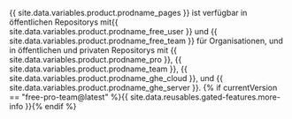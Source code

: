 {{ site.data.variables.product.prodname_pages }} ist verfügbar in öffentlichen Repositorys mit{{ site.data.variables.product.prodname_free_user }} und {{ site.data.variables.product.prodname_free_team }} für Organisationen, und in öffentlichen und privaten Repositorys mit {{ site.data.variables.product.prodname_pro }}, {{ site.data.variables.product.prodname_team }}, {{ site.data.variables.product.prodname_ghe_cloud }}, und {{ site.data.variables.product.prodname_ghe_server }}. {% if currentVersion == "free-pro-team@latest" %}{{ site.data.reusables.gated-features.more-info }}{% endif %}
